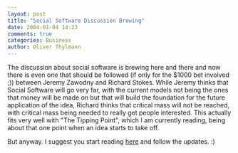 ```yaml
---
layout: post
title: "Social Software Discussion Brewing"
date: 2004-01-04 14:23
comments: true
categories: Business
author: Oliver Thylmann
---
```



The discussion about social software is brewing here and there and now there is even one that should be followed (if only for the $1000 bet involved ;)) between Jeremy Zawodny and Richard Stokes. While Jeremy thinks that Social Software will go very far, with the current models not being the ones that money will be made on but that will build the foundation for the future application of the idea, Richard thinks that critical mass will not be reached, with critical mass being needed to really get people interested. This actually fits very well with &quot;The Tipping Point&quot;, which I am currently reading, being about that one point when an idea starts to take off. 

But anyway. I suggest you start reading [here](http://jeremy.zawodny.com/blog/archives/001341.html) and follow the updates. :)

